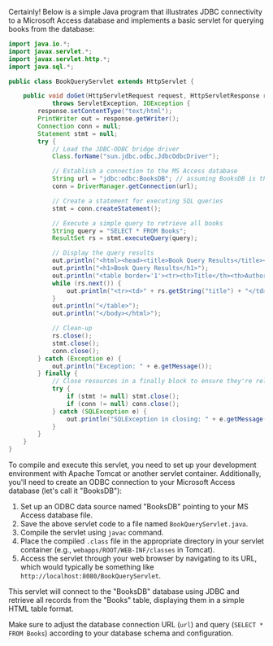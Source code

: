Certainly! Below is a simple Java program that illustrates JDBC connectivity to a Microsoft Access database and implements a basic servlet for querying books from the database:

```java
import java.io.*;
import javax.servlet.*;
import javax.servlet.http.*;
import java.sql.*;

public class BookQueryServlet extends HttpServlet {

    public void doGet(HttpServletRequest request, HttpServletResponse response)
            throws ServletException, IOException {
        response.setContentType("text/html");
        PrintWriter out = response.getWriter();
        Connection conn = null;
        Statement stmt = null;
        try {
            // Load the JDBC-ODBC bridge driver
            Class.forName("sun.jdbc.odbc.JdbcOdbcDriver");

            // Establish a connection to the MS Access database
            String url = "jdbc:odbc:BooksDB"; // assuming BooksDB is the ODBC DSN
            conn = DriverManager.getConnection(url);

            // Create a statement for executing SQL queries
            stmt = conn.createStatement();

            // Execute a simple query to retrieve all books
            String query = "SELECT * FROM Books";
            ResultSet rs = stmt.executeQuery(query);

            // Display the query results
            out.println("<html><head><title>Book Query Results</title></head><body>");
            out.println("<h1>Book Query Results</h1>");
            out.println("<table border='1'><tr><th>Title</th><th>Author</th><th>Price</th></tr>");
            while (rs.next()) {
                out.println("<tr><td>" + rs.getString("title") + "</td><td>" + rs.getString("author") + "</td><td>" + rs.getDouble("price") + "</td></tr>");
            }
            out.println("</table>");
            out.println("</body></html>");

            // Clean-up
            rs.close();
            stmt.close();
            conn.close();
        } catch (Exception e) {
            out.println("Exception: " + e.getMessage());
        } finally {
            // Close resources in a finally block to ensure they're released
            try {
                if (stmt != null) stmt.close();
                if (conn != null) conn.close();
            } catch (SQLException e) {
                out.println("SQLException in closing: " + e.getMessage());
            }
        }
    }
}
```

To compile and execute this servlet, you need to set up your development environment with Apache Tomcat or another servlet container. Additionally, you'll need to create an ODBC connection to your Microsoft Access database (let's call it "BooksDB"):

1. Set up an ODBC data source named "BooksDB" pointing to your MS Access database file.
2. Save the above servlet code to a file named `BookQueryServlet.java`.
3. Compile the servlet using `javac` command.
4. Place the compiled `.class` file in the appropriate directory in your servlet container (e.g., `webapps/ROOT/WEB-INF/classes` in Tomcat).
5. Access the servlet through your web browser by navigating to its URL, which would typically be something like `http://localhost:8080/BookQueryServlet`.

This servlet will connect to the "BooksDB" database using JDBC and retrieve all records from the "Books" table, displaying them in a simple HTML table format.

Make sure to adjust the database connection URL (`url`) and query (`SELECT * FROM Books`) according to your database schema and configuration.